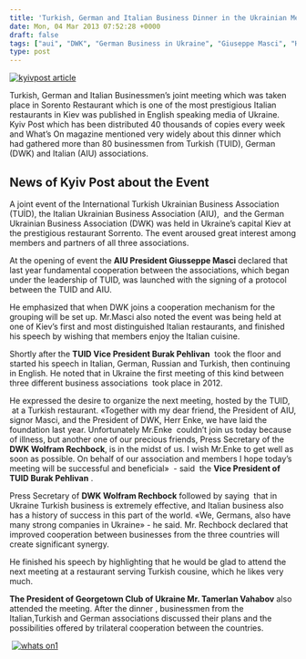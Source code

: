 ```yaml
---
title: 'Turkish, German and Italian Business Dinner in the Ukrainian Media'
date: Mon, 04 Mar 2013 07:52:28 +0000
draft: false
tags: ["aui", "DWK", "German Business in Ukraine", "Giuseppe Masci", "Hilmar Enke", "Italian Business in Ukraine", "Kyiv Post", "Ospitalità Italiana in Kiev", "sorento restaurant", "Sorrento Kiev", "Sorrento Kyiv", "Tamerlan Vahabov", "The President of Georgetown Club", "TUİD", "TUİD (Türk Ukrayna İşadamları Derneği)", "Turkish Business in Ukraine", "whats on", "Wolfram Rechbock"]
type: post
---
```


[![kyivpost article](https://burakpehlivan.org/wp-content/uploads/2013/03/kyivpost-article.jpg)](https://burakpehlivan.org/1296/turkish-german-and-italian-business-dinner-in-the-ukrainian-media/kyivpost-article/)

Turkish, German and Italian Businessmen’s joint meeting which was taken place in Sorento Restaurant which is one of the most prestigious Italian restaurants in Kiev was published in English speaking media of Ukraine. Kyiv Post which has been distributed 40 thousands of copies every week and What’s On magazine mentioned very widely about this dinner which had gathered more than 80 businessmen from Turkish (TUID), German (DWK) and Italian (AIU) associations.


News of Kyiv Post about the Event
---------------------------------




A joint event of the International Turkish Ukrainian Business Association (TUİD), the Italian Ukrainian Business Association (AIU),  and the German Ukrainian Business Association (DWK) was held in Ukraine’s capital Kiev at the prestigious restaurant Sorrento. The event aroused great interest among members and partners of all three associations.




At the opening of event the **AIU President Giusseppe Masci** declared that last year fundamental cooperation between the associations, which began under the leadership of TUID, was launched with the signing of a protocol between the TUID and AIU.




He emphasized that when DWK joins a cooperation mechanism for the grouping will be set up. Mr.Masci also noted the event was being held at one of Kiev’s first and most distinguished Italian restaurants, and finished his speech by wishing that members enjoy the Italian cuisine.




Shortly after the **TUID Vice President Burak Pehlivan**  took the floor and started his speech in Italian, German, Russian and Turkish, then continuing in English. He noted that in Ukraine the first meeting of this kind between three different business associations  took place in 2012.




He expressed the desire to organize the next meeting, hosted by the TUID,  at a Turkish restaurant. «Together with my dear friend, the President of AIU, signor Masci, and the President of DWK, Herr Enke, we have laid the foundation last year. Unfortunately Mr.Enke  couldn’t join us today because of illness, but another one of our precious friends, Press Secretary of the **DWK Wolfram Rechbock**, is in the midst of us. I wish Mr.Enke to get well as soon as possible. On behalf of our association and members I hope today’s meeting will be successful and beneficial»  - said  the **Vice President of TUID Burak Pehlivan** .




Press Secretary of **DWK Wolfram Rechbock** followed by saying  that in Ukraine Turkish business is extremely effective, and Italian business also has a history of success in this part of the world. «We, Germans, also have many strong companies in Ukraine» - he said. Mr. Rechbock declared that improved cooperation between businesses from the three countries will create significant synergy.




He finished his speech by highlighting that he would be glad to attend the next meeting at a restaurant serving Turkish cousine, which he likes very much.




**The President of Georgetown Club of Ukraine Mr. Tamerlan Vahabov** also attended the meeting. After the dinner , businessmen from the Italian,Turkish and German associations discussed their plans and the possibilities offered by trilateral cooperation between the countries.


 [![whats on1](https://burakpehlivan.org/wp-content/uploads/2013/03/whats-on1.jpg)](https://burakpehlivan.org/1296/turkish-german-and-italian-business-dinner-in-the-ukrainian-media/whats-on1/)